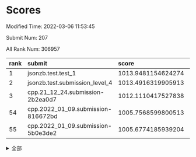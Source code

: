 # Scores

Modified Time: 2022-03-06 11:53:45

Submit Num: 207

All Rank Num: 306957

| rank |               submit               |       score        |       sigma        | pk_num |
| :--- | :--------------------------------- | :----------------- | :----------------- | :----- |
| 1    | jsonzb.test.test_1                 | 1013.9481154624274 | 0.8421131400269274 | 5928   |
| 2    | jsonzb.test.submission_level_4     | 1013.4916319905913 | 0.7853368047451676 | 5934   |
| 3    | cpp.21_12_24.submission-2b2ea0d7   | 1012.1110417527838 | 0.7848171465068831 | 5931   |
| 54   | cpp.2022_01_09.submission-816672bd | 1005.7568599800513 | 0.7247332535418324 | 5932   |
| 55   | cpp.2022_01_09.submission-5b0e3de2 | 1005.6774185939204 | 0.7168145631898241 | 5925   |


<details>
<summary>全部</summary>

| rank |                 submit                 |       score        |       sigma        | pk_num |
| :--- | :------------------------------------- | :----------------- | :----------------- | :----- |
| 1    | jsonzb.test.test_1                     | 1013.9481154624274 | 0.8421131400269274 | 5928   |
| 2    | jsonzb.test.submission_level_4         | 1013.4916319905913 | 0.7853368047451676 | 5934   |
| 3    | cpp.21_12_24.submission-2b2ea0d7       | 1012.1110417527838 | 0.7848171465068831 | 5931   |
| 4    | gobigger.level_3.submission_level_3_27 | 1011.7425254274473 | 0.8198981658903217 | 5930   |
| 5    | gobigger.level_3.submission_level_3_22 | 1011.6206154372871 | 0.7502722225205783 | 5933   |
| 6    | gobigger.level_3.submission_level_3_19 | 1011.4044029093623 | 0.7832683659117203 | 5927   |
| 7    | gobigger.level_3.submission_level_3_32 | 1010.9864597175539 | 0.7554755462714663 | 5932   |
| 8    | gobigger.level_3.submission_level_3_23 | 1010.8970066614403 | 0.7499272425158069 | 5932   |
| 9    | gobigger.level_3.submission_level_3_9  | 1010.8954657080893 | 0.7873641256193902 | 5935   |
| 10   | gobigger.level_3.submission_level_3_10 | 1010.881897913958  | 0.7664590654473926 | 5929   |
| 11   | gobigger.level_3.submission_level_3_44 | 1010.8027674082292 | 0.7740708970277416 | 5935   |
| 12   | gobigger.level_3.submission_level_3_46 | 1010.798098987406  | 0.7630517258339032 | 5930   |
| 13   | gobigger.level_3.submission_level_3_6  | 1010.7831928617716 | 0.7743516571903609 | 5927   |
| 14   | gobigger.level_3.submission_level_3_29 | 1010.7222196392278 | 0.7767634688980283 | 5933   |
| 15   | gobigger.level_3.submission_level_3_45 | 1010.6332130825147 | 0.7664470898942141 | 5931   |
| 16   | gobigger.level_3.submission_level_3_31 | 1010.6116093314599 | 0.7627882189974848 | 5924   |
| 17   | gobigger.level_3.submission_level_3_13 | 1010.5604615450937 | 0.7522363181340227 | 5930   |
| 18   | gobigger.level_3.submission_level_3_42 | 1010.4883840581521 | 0.7635704779542014 | 5935   |
| 19   | gobigger.level_3.submission_level_3_43 | 1010.4483859339474 | 0.7656858215165729 | 5931   |
| 20   | gobigger.level_3.submission_level_3_7  | 1010.4284785612391 | 0.7583813756000176 | 5932   |
| 21   | gobigger.level_3.submission_level_3_38 | 1010.3565455118418 | 0.7765143332033886 | 5930   |
| 22   | gobigger.level_3.submission_level_3_48 | 1010.3011069987169 | 0.7705367286527955 | 5931   |
| 23   | gobigger.level_3.submission_level_3_28 | 1010.2169748615022 | 0.7622045429866732 | 5931   |
| 24   | gobigger.level_3.submission_level_3_25 | 1010.1483386556465 | 0.7806191841383402 | 5936   |
| 25   | gobigger.level_3.submission_level_3_4  | 1010.1377113402912 | 0.752627726959994  | 5932   |
| 26   | gobigger.level_3.submission_level_3_16 | 1010.0917559513692 | 0.7749777075204467 | 5932   |
| 27   | gobigger.level_3.submission_level_3_34 | 1010.0323745959536 | 0.752523653083254  | 5927   |
| 28   | gobigger.level_3.submission_level_3_1  | 1010.0242316330259 | 0.7714373667156113 | 5932   |
| 29   | gobigger.level_3.submission_level_3_26 | 1010.0077285904416 | 0.7512219157222091 | 5933   |
| 30   | gobigger.level_3.submission_level_3_47 | 1009.8817632049253 | 0.7492970814509786 | 5934   |
| 31   | gobigger.level_3.submission_level_3_21 | 1009.8636222187356 | 0.7404970715419126 | 5936   |
| 32   | gobigger.level_3.submission_level_3_11 | 1009.7988258168024 | 0.7474632653929202 | 5932   |
| 33   | gobigger.level_3.submission_level_3_20 | 1009.7758729867151 | 0.7543705943786115 | 5934   |
| 34   | gobigger.level_3.submission_level_3_41 | 1009.7108128677247 | 0.7504144887592721 | 5929   |
| 35   | gobigger.level_3.submission_level_3_0  | 1009.6713166227264 | 0.7518781262718247 | 5928   |
| 36   | gobigger.level_3.submission_level_3_17 | 1009.4939831259255 | 0.7704204870617217 | 5932   |
| 37   | gobigger.level_3.submission_level_3_2  | 1009.3376202059685 | 0.7486820767771643 | 5934   |
| 38   | gobigger.level_3.submission_level_3_12 | 1009.3073172926029 | 0.7412752307986057 | 5929   |
| 39   | gobigger.level_3.submission_level_3_24 | 1009.2167322026964 | 0.7412123372313926 | 5931   |
| 40   | gobigger.level_3.submission_level_3_39 | 1009.2068863106894 | 0.7403134659130545 | 5931   |
| 41   | gobigger.level_3.submission_level_3_15 | 1009.2000904899057 | 0.7404912757810632 | 5930   |
| 42   | gobigger.level_3.submission_level_3_5  | 1009.1941020209955 | 0.7607143507830142 | 5932   |
| 43   | gobigger.level_3.submission_level_3_18 | 1009.1569297721302 | 0.7321020115520916 | 5934   |
| 44   | gobigger.level_3.submission_level_3_40 | 1009.0570443317366 | 0.7538582888461496 | 5928   |
| 45   | gobigger.level_3.submission_level_3_35 | 1009.013507763302  | 0.7486658777715283 | 5934   |
| 46   | gobigger.level_3.submission_level_3_30 | 1008.7910463069973 | 0.7482846726560675 | 5933   |
| 47   | gobigger.level_3.submission_level_3_3  | 1008.788870590097  | 0.7319189071109737 | 5927   |
| 48   | gobigger.level_3.submission_level_3_49 | 1008.7559034047139 | 0.7394837771563876 | 5934   |
| 49   | gobigger.level_3.submission_level_3_8  | 1008.7288300869474 | 0.7339859465563245 | 5932   |
| 50   | gobigger.level_3.submission_level_3_37 | 1008.5329717539031 | 0.7416073859253768 | 5928   |
| 51   | gobigger.level_3.submission_level_3_14 | 1008.4414476960428 | 0.7475651036010279 | 5934   |
| 52   | gobigger.level_3.submission_level_3_33 | 1008.0479090141208 | 0.7414756273712614 | 5933   |
| 53   | gobigger.level_3.submission_level_3_36 | 1007.9708090930247 | 0.7377942196384639 | 5931   |
| 54   | cpp.2022_01_09.submission-816672bd     | 1005.7568599800513 | 0.7247332535418324 | 5932   |
| 55   | cpp.2022_01_09.submission-5b0e3de2     | 1005.6774185939204 | 0.7168145631898241 | 5925   |
| 56   | gobigger.level_1.submission_level_1_24 | 1005.404588363632  | 0.7270097679878333 | 5935   |
| 57   | gobigger.level_1.submission_level_1_28 | 1004.6803410926973 | 0.7091116237564907 | 5932   |
| 58   | gobigger.level_1.submission_level_1_37 | 1004.6234141107749 | 0.7187283640726096 | 5935   |
| 59   | gobigger.level_1.submission_level_1_4  | 1004.5464681414485 | 0.73085664461823   | 5932   |
| 60   | gobigger.level_1.submission_level_1_2  | 1004.3573264426147 | 0.7170020926363456 | 5929   |
| 61   | gobigger.level_1.submission_level_1_32 | 1004.29407833218   | 0.7163823207518271 | 5933   |
| 62   | gobigger.level_1.submission_level_1_36 | 1004.2211826853545 | 0.7177094910932739 | 5932   |
| 63   | gobigger.level_1.submission_level_1_41 | 1004.063536421171  | 0.7177099354572801 | 5933   |
| 64   | gobigger.level_1.submission_level_1_5  | 1004.0420063398221 | 0.7116272919996449 | 5934   |
| 65   | gobigger.level_1.submission_level_1_0  | 1004.020683609888  | 0.709545679987868  | 5930   |
| 66   | gobigger.level_1.submission_level_1_44 | 1003.9706213959377 | 0.7177804644241095 | 5932   |
| 67   | gobigger.level_1.submission_level_1_6  | 1003.9393059818467 | 0.7140238596147354 | 5934   |
| 68   | gobigger.level_1.submission_level_1_27 | 1003.8908730992566 | 0.7225864541008835 | 5932   |
| 69   | gobigger.level_1.submission_level_1_3  | 1003.8759861389673 | 0.7140055335699816 | 5928   |
| 70   | gobigger.level_1.submission_level_1_11 | 1003.7787055184176 | 0.708411661534925  | 5932   |
| 71   | gobigger.level_1.submission_level_1_16 | 1003.7739192259485 | 0.7165430309192955 | 5928   |
| 72   | gobigger.level_1.submission_level_1_43 | 1003.723086818423  | 0.7216191972156158 | 5930   |
| 73   | gobigger.level_1.submission_level_1_33 | 1003.630304624919  | 0.7270246831261603 | 5934   |
| 74   | gobigger.level_1.submission_level_1_17 | 1003.530145223817  | 0.7187236339392611 | 5926   |
| 75   | gobigger.level_1.submission_level_1_42 | 1003.5281330976688 | 0.7126523117528965 | 5931   |
| 76   | gobigger.level_1.submission_level_1_10 | 1003.4827045843975 | 0.7210516527987423 | 5935   |
| 77   | gobigger.level_1.submission_level_1_47 | 1003.4745336225882 | 0.7093322820063303 | 5931   |
| 78   | gobigger.level_1.submission_level_1_31 | 1003.4289238526411 | 0.7178980389314317 | 5934   |
| 79   | gobigger.level_1.submission_level_1_34 | 1003.3608888701466 | 0.7268949296196711 | 5931   |
| 80   | gobigger.level_1.submission_level_1_19 | 1003.313234299957  | 0.7224727868088084 | 5927   |
| 81   | gobigger.level_1.submission_level_1_7  | 1003.2260033289399 | 0.7154469429687987 | 5931   |
| 82   | gobigger.level_1.submission_level_1_39 | 1003.198159346865  | 0.726584976361493  | 5932   |
| 83   | gobigger.level_1.submission_level_1_38 | 1003.1725337249497 | 0.7141241432496966 | 5929   |
| 84   | gobigger.level_1.submission_level_1_46 | 1003.167685755407  | 0.715437707398943  | 5933   |
| 85   | gobigger.level_1.submission_level_1_45 | 1003.127013817564  | 0.721416083365775  | 5932   |
| 86   | gobigger.level_1.submission_level_1_15 | 1003.1154395468047 | 0.7204066596548121 | 5933   |
| 87   | gobigger.level_1.submission_level_1_9  | 1003.1140047633908 | 0.7126691309417166 | 5929   |
| 88   | gobigger.level_1.submission_level_1_21 | 1003.0876150413092 | 0.7229865644837876 | 5934   |
| 89   | gobigger.level_1.submission_level_1_18 | 1003.0343121268239 | 0.7190866632998217 | 5929   |
| 90   | gobigger.level_1.submission_level_1_29 | 1003.0122221448245 | 0.7186116833034342 | 5927   |
| 91   | gobigger.level_1.submission_level_1_35 | 1003.0005472512395 | 0.7186916830263483 | 5928   |
| 92   | gobigger.level_1.submission_level_1_12 | 1002.988146036071  | 0.7195701894351254 | 5932   |
| 93   | gobigger.level_1.submission_level_1_26 | 1002.9758193290351 | 0.7080826260914369 | 5929   |
| 94   | gobigger.level_1.submission_level_1_40 | 1002.938065580373  | 0.7239981738317519 | 5936   |
| 95   | gobigger.level_1.submission_level_1_49 | 1002.9123929126762 | 0.7141944877435387 | 5933   |
| 96   | gobigger.level_1.submission_level_1_25 | 1002.8421610918352 | 0.7071018582010793 | 5929   |
| 97   | gobigger.level_1.submission_level_1_1  | 1002.7171438371308 | 0.7141506231828155 | 5931   |
| 98   | gobigger.level_1.submission_level_1_8  | 1002.6099617628078 | 0.714766807829277  | 5929   |
| 99   | gobigger.level_1.submission_level_1_13 | 1002.5869448081693 | 0.7049577105478095 | 5931   |
| 100  | gobigger.level_1.submission_level_1_20 | 1002.5658650771151 | 0.7089967716283996 | 5933   |
| 101  | gobigger.level_1.submission_level_1_22 | 1002.5637329920335 | 0.7037398273637812 | 5935   |
| 102  | gobigger.level_1.submission_level_1_48 | 1002.2626114941795 | 0.7138224748035276 | 5933   |
| 103  | gobigger.level_1.submission_level_1_14 | 1002.0677570213841 | 0.7079919908083371 | 5930   |
| 104  | gobigger.level_1.submission_level_1_30 | 1001.9656079965101 | 0.7148498418201747 | 5936   |
| 105  | gobigger.level_1.submission_level_1_23 | 1001.8419395808285 | 0.7045955617691104 | 5933   |
| 106  | gobigger.random.submission_random_28   | 998.3608086703913  | 0.7083685836322491 | 5934   |
| 107  | gobigger.random.submission_random_1    | 997.6102029921896  | 0.7071269357342886 | 5936   |
| 108  | gobigger.random.submission_random_35   | 997.5535944995136  | 0.6956938605683373 | 5933   |
| 109  | gobigger.random.submission_random_15   | 997.2857205140516  | 0.714206488026927  | 5932   |
| 110  | gobigger.random.submission_random_4    | 997.0054693730794  | 0.7032627450034024 | 5931   |
| 111  | gobigger.random.submission_random_34   | 996.7936335376057  | 0.7067611399297504 | 5936   |
| 112  | gobigger.random.submission_random_43   | 996.7366261300579  | 0.7013287571456283 | 5930   |
| 113  | gobigger.random.submission_random_42   | 996.6398152124443  | 0.7066152961705322 | 5933   |
| 114  | gobigger.random.submission_random_36   | 996.6071131855798  | 0.7182847016038528 | 5927   |
| 115  | gobigger.random.submission_random_38   | 996.6013675413374  | 0.6992126239211904 | 5934   |
| 116  | gobigger.random.submission_random_46   | 996.5981373404509  | 0.7023266108610883 | 5934   |
| 117  | gobigger.random.submission_random_26   | 996.5846055277264  | 0.714543475285592  | 5934   |
| 118  | gobigger.random.submission_random_20   | 996.5778022124824  | 0.7162141660508263 | 5933   |
| 119  | gobigger.random.submission_random_49   | 996.4524141264023  | 0.7238647489634731 | 5932   |
| 120  | gobigger.random.submission_random_12   | 996.429125058401   | 0.7082802141175107 | 5936   |
| 121  | gobigger.random.submission_random_13   | 996.2673311693586  | 0.7203699252119609 | 5936   |
| 122  | gobigger.random.submission_random_27   | 996.2089850644857  | 0.7143480218173871 | 5930   |
| 123  | gobigger.random.submission_random_25   | 996.1696069507499  | 0.7007905088970283 | 5930   |
| 124  | gobigger.random.submission_random_44   | 996.0939861988098  | 0.7180525533386135 | 5931   |
| 125  | gobigger.random.submission_random_40   | 996.0633871508818  | 0.7271946838954659 | 5932   |
| 126  | gobigger.random.submission_random_39   | 996.0523943756131  | 0.7146374811545492 | 5931   |
| 127  | gobigger.random.submission_random_19   | 995.9909269183576  | 0.7200213449652654 | 5928   |
| 128  | gobigger.random.submission_random_41   | 995.9618293761781  | 0.7184510404419202 | 5934   |
| 129  | gobigger.random.submission_random_10   | 995.9551668011522  | 0.7178428656990784 | 5930   |
| 130  | gobigger.random.submission_random_48   | 995.9386327761196  | 0.7129532363419032 | 5934   |
| 131  | gobigger.random.submission_random_23   | 995.9338241494869  | 0.711154688519451  | 5929   |
| 132  | gobigger.random.submission_random_21   | 995.9311624444507  | 0.7164959899305332 | 5932   |
| 133  | gobigger.random.submission_random_37   | 995.9009896020876  | 0.7050018834777776 | 5933   |
| 134  | gobigger.random.submission_random_18   | 995.8386052317487  | 0.7134928985517673 | 5929   |
| 135  | gobigger.random.submission_random_11   | 995.8017597532339  | 0.7208578640463197 | 5929   |
| 136  | gobigger.random.submission_random_22   | 995.7906229130272  | 0.7049196389752532 | 5933   |
| 137  | gobigger.random.submission_random_31   | 995.7901213401018  | 0.7336666086063133 | 5928   |
| 138  | gobigger.random.submission_random_14   | 995.763779104253   | 0.6990584151863565 | 5935   |
| 139  | gobigger.random.submission_random_45   | 995.7560722600822  | 0.7321957038952313 | 5938   |
| 140  | gobigger.random.submission_random_6    | 995.7342828374733  | 0.7159583679149064 | 5937   |
| 141  | gobigger.random.submission_random_24   | 995.6762398646941  | 0.7050598464198214 | 5930   |
| 142  | gobigger.random.submission_random_0    | 995.635486537636   | 0.713503732345596  | 5931   |
| 143  | gobigger.random.submission_random_32   | 995.5781117488172  | 0.7197182083482592 | 5935   |
| 144  | gobigger.random.submission_random_3    | 995.5739461206948  | 0.7216733599592452 | 5934   |
| 145  | gobigger.random.submission_random_16   | 995.5498204478577  | 0.7318690988388036 | 5932   |
| 146  | gobigger.random.submission_random_33   | 995.4279561966227  | 0.7267870241526964 | 5927   |
| 147  | gobigger.random.submission_random_29   | 995.4069811358662  | 0.7237046949531513 | 5930   |
| 148  | gobigger.random.submission_random_47   | 995.3791411869908  | 0.7183787611528404 | 5929   |
| 149  | gobigger.random.submission_random_9    | 995.361240360635   | 0.695447927651317  | 5929   |
| 150  | gobigger.random.submission_random_8    | 995.221991229839   | 0.7242366089323621 | 5932   |
| 151  | gobigger.random.submission_random_30   | 995.2121260225582  | 0.722954013280288  | 5926   |
| 152  | gobigger.random.submission_random_2    | 995.200726048153   | 0.7237282942240292 | 5931   |
| 153  | gobigger.random.submission_random_17   | 994.941134975913   | 0.7026757454352249 | 5931   |
| 154  | gobigger.random.submission_random_7    | 994.7547203101323  | 0.7125095686224641 | 5933   |
| 155  | gobigger.random.submission_random_5    | 994.5621318998476  | 0.7215391852680276 | 5927   |
| 156  | gobigger.level_2.submission_level_2_44 | 993.9353627572312  | 0.7351853147131874 | 5930   |
| 157  | gobigger.level_2.submission_level_2_36 | 993.5835568032942  | 0.7311734685243914 | 5926   |
| 158  | gobigger.level_2.submission_level_2_26 | 993.3000633146513  | 0.747902324877594  | 5931   |
| 159  | gobigger.level_2.submission_level_2_33 | 993.200492793144   | 0.7416777720828206 | 5937   |
| 160  | gobigger.level_2.submission_level_2_8  | 993.1997686847261  | 0.7393482635970476 | 5931   |
| 161  | gobigger.level_2.submission_level_2_29 | 992.986578121079   | 0.7529407950033258 | 5935   |
| 162  | gobigger.level_2.submission_level_2_12 | 992.9448698503169  | 0.740728953376408  | 5933   |
| 163  | gobigger.level_2.submission_level_2_20 | 992.7558222036466  | 0.738078611121658  | 5932   |
| 164  | gobigger.level_2.submission_level_2_42 | 992.722829156021   | 0.7402625090836534 | 5932   |
| 165  | gobigger.level_2.submission_level_2_1  | 992.4640940159783  | 0.7449535077387797 | 5931   |
| 166  | gobigger.level_2.submission_level_2_31 | 992.4548671833334  | 0.7457435214295604 | 5931   |
| 167  | gobigger.level_2.submission_level_2_10 | 992.4360161468724  | 0.7417821260332201 | 5933   |
| 168  | gobigger.level_2.submission_level_2_14 | 992.4029400520471  | 0.7467765443087204 | 5930   |
| 169  | gobigger.level_2.submission_level_2_0  | 992.3829203353529  | 0.7368899850893692 | 5932   |
| 170  | gobigger.level_2.submission_level_2_9  | 992.3725756737415  | 0.7436392991479239 | 5933   |
| 171  | gobigger.level_2.submission_level_2_41 | 992.3469941516016  | 0.7496782506987978 | 5926   |
| 172  | gobigger.level_2.submission_level_2_22 | 992.3440962991931  | 0.7304154184319983 | 5931   |
| 173  | gobigger.level_2.submission_level_2_24 | 992.3351777927184  | 0.7292759232321193 | 5931   |
| 174  | gobigger.level_2.submission_level_2_6  | 992.3284948259222  | 0.7625563279813794 | 5930   |
| 175  | gobigger.level_2.submission_level_2_7  | 992.2322651834746  | 0.7648054291243306 | 5935   |
| 176  | gobigger.level_2.submission_level_2_46 | 992.1817257222433  | 0.7655238067456959 | 5933   |
| 177  | gobigger.level_2.submission_level_2_4  | 992.0800541720128  | 0.7400970687837336 | 5934   |
| 178  | gobigger.level_2.submission_level_2_48 | 991.9777364585221  | 0.7268522321484142 | 5930   |
| 179  | gobigger.level_2.submission_level_2_15 | 991.9529780771977  | 0.7686153427310901 | 5932   |
| 180  | gobigger.level_2.submission_level_2_18 | 991.9153045984128  | 0.7651306666485846 | 5935   |
| 181  | gobigger.level_2.submission_level_2_19 | 991.8848659446357  | 0.7549520100453959 | 5924   |
| 182  | gobigger.level_2.submission_level_2_30 | 991.841425517161   | 0.7492227855340687 | 5934   |
| 183  | gobigger.level_2.submission_level_2_2  | 991.7951650253472  | 0.7456845566180904 | 5930   |
| 184  | gobigger.level_2.submission_level_2_11 | 991.7746266676029  | 0.7313098899810078 | 5934   |
| 185  | gobigger.level_2.submission_level_2_37 | 991.7514168573749  | 0.7410150620654448 | 5933   |
| 186  | gobigger.level_2.submission_level_2_3  | 991.6941813178162  | 0.743749016743334  | 5927   |
| 187  | gobigger.level_2.submission_level_2_39 | 991.6608957801794  | 0.7385683785886489 | 5933   |
| 188  | gobigger.level_2.submission_level_2_34 | 991.6529328805491  | 0.7489760040174459 | 5931   |
| 189  | gobigger.level_2.submission_level_2_16 | 991.4347964663946  | 0.7541825680246297 | 5930   |
| 190  | gobigger.level_2.submission_level_2_27 | 991.3670408647636  | 0.7436210948634366 | 5933   |
| 191  | gobigger.level_2.submission_level_2_49 | 991.3641726157994  | 0.7551470360078523 | 5931   |
| 192  | gobigger.level_2.submission_level_2_32 | 991.3327416093794  | 0.7511066887894458 | 5932   |
| 193  | gobigger.level_2.submission_level_2_43 | 991.3224077021358  | 0.7432313109904517 | 5930   |
| 194  | gobigger.level_2.submission_level_2_25 | 991.1872168897175  | 0.7479872648581148 | 5934   |
| 195  | gobigger.level_2.submission_level_2_17 | 991.1596616971401  | 0.758309502882361  | 5932   |
| 196  | gobigger.level_2.submission_level_2_40 | 991.0276722679953  | 0.7635507380326874 | 5930   |
| 197  | gobigger.level_2.submission_level_2_13 | 991.0265200361476  | 0.7528220894019666 | 5934   |
| 198  | gobigger.level_2.submission_level_2_35 | 990.9913606755804  | 0.7502962456110192 | 5933   |
| 199  | gobigger.level_2.submission_level_2_47 | 990.9384028583563  | 0.7576459969008685 | 5932   |
| 200  | gobigger.level_2.submission_level_2_45 | 990.8674553461493  | 0.7490601761281    | 5934   |
| 201  | gobigger.level_2.submission_level_2_28 | 990.8515701177773  | 0.7537579781884969 | 5929   |
| 202  | gobigger.level_2.submission_level_2_38 | 990.8401867041337  | 0.7368403114774168 | 5930   |
| 203  | gobigger.level_2.submission_level_2_21 | 990.832590461267   | 0.7708454751925687 | 5932   |
| 204  | gobigger.level_2.submission_level_2_23 | 990.7851357545987  | 0.7700690671699051 | 5932   |
| 205  | gobigger.level_2.submission_level_2_5  | 990.6572916456045  | 0.7692597120473513 | 5932   |
| 206  | gobigger.none.submission_none_0        | 976.4753603728125  | 1.3687478803040984 | 5931   |
| 207  | gobigger.none.submission_none_1        | 976.2540467116273  | 1.3521873121346293 | 5932   |

</details>